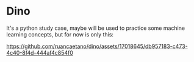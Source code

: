 # Dino

It's a python study case, maybe will be used to practice some machine learning concepts, but for now is only this:

https://github.com/ruancaetano/dino/assets/17018645/db957183-c473-4c40-8f4d-444af4c854f0

